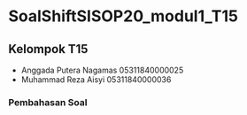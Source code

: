 # SoalShiftSISOP20_modul1_T15

## Kelompok T15
- Anggada Putera Nagamas    05311840000025
- Muhammad Reza Aisyi       05311840000036

### Pembahasan Soal 
